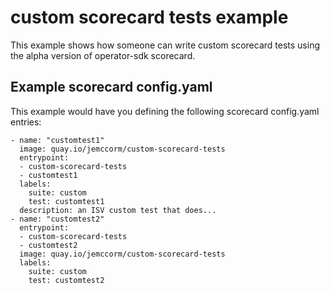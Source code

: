 
# custom scorecard tests example

This example shows how someone can write custom scorecard tests
using the alpha version of operator-sdk scorecard.

## Example scorecard config.yaml

This example would have you defining the following scorecard
config.yaml entries:

```
- name: "customtest1"
  image: quay.io/jemccorm/custom-scorecard-tests
  entrypoint:
  - custom-scorecard-tests
  - customtest1
  labels:
    suite: custom
    test: customtest1
  description: an ISV custom test that does...
- name: "customtest2"
  entrypoint:
  - custom-scorecard-tests
  - customtest2
  image: quay.io/jemccorm/custom-scorecard-tests
  labels:
    suite: custom
    test: customtest2
```
